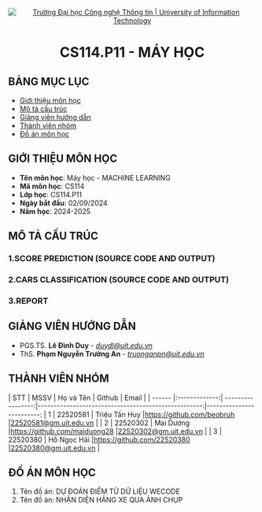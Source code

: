 <p align="center">
  <a href="https://www.uit.edu.vn/" title="Trường Đại học Công nghệ Thông tin" style="border: 5;">
    <img src="https://i.imgur.com/WmMnSRt.png" alt="Trường Đại học Công nghệ Thông tin | University of Information Technology">
  </a>
</p>

<!-- Title -->
<h1 align="center"><b>CS114.P11 - MÁY HỌC</b></h1>



## BẢNG MỤC LỤC
* [ Giới thiệu môn học](#gioithieumonhoc)
* [Mô tả cấu trúc](#mota)
* [ Giảng viên hướng dẫn](#giangvien)
* [ Thành viên nhóm](#thanhvien)
* [ Đồ án môn học](#doan)
## GIỚI THIỆU MÔN HỌC
<a name="gioithieumonhoc"></a>
* **Tên môn học**: Máy học - MACHINE LEARNING
* **Mã môn học**: CS114
* **Lớp học**: CS114.P11
* **Ngày bắt đầu**: 02/09/2024
* **Năm học**: 2024-2025
## MÔ TẢ CẤU TRÚC
<a name ="mota"></a>
### 1.SCORE PREDICTION (SOURCE CODE AND OUTPUT)


<a name ="mota"></a>
### 2.CARS CLASSIFICATION (SOURCE CODE AND OUTPUT)


<a name ="mota"></a>
### 3.REPORT

## GIẢNG VIÊN HƯỚNG DẪN
<a name="giangvien"></a>
* PGS.TS. **Lê Đình Duy** - *duydl@uit.edu.vn*
* ThS. **Phạm Nguyễn Trường An** - *truonganpn@uit.edu.vn*

## THÀNH VIÊN NHÓM
<a name="thanhvien"></a>
| STT    | MSSV          | Họ và Tên         | Github                                              | Email                   |
| ------ |:-------------:| -----------------:|----------------------------------------------------:|-------------------------:
| 1      | 22520581      | Triệu Tấn Huy     |https://github.com/beobruh          |22520581@gm.uit.edu.vn   |
| 2      | 22520302      | Mai Dương         |https://github.com/maiduong28                        |22520302@gm.uit.edu.vn   |
| 3      | 22520380      | Hồ Ngọc Hải       |https://github.com/22520380                          |22520380@gm.uit.edu.vn   |

## ĐỒ ÁN MÔN HỌC
<a name="doan"></a>
1. Tên đồ án: DỰ ĐOÁN ĐIỂM TỪ DỮ LIỆU WECODE
2. Tên đồ án: NHẬN DIỆN HÃNG XE QUA ẢNH CHỤP

